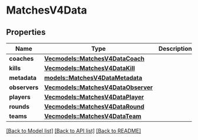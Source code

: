 # MatchesV4Data

## Properties

Name | Type | Description | Notes
------------ | ------------- | ------------- | -------------
**coaches** | [**Vec<models::MatchesV4DataCoach>**](MatchesV4DataCoach.md) |  | 
**kills** | [**Vec<models::MatchesV4DataKill>**](MatchesV4DataKill.md) |  | 
**metadata** | [**models::MatchesV4DataMetadata**](MatchesV4DataMetadata.md) |  | 
**observers** | [**Vec<models::MatchesV4DataObserver>**](MatchesV4DataObserver.md) |  | 
**players** | [**Vec<models::MatchesV4DataPlayer>**](MatchesV4DataPlayer.md) |  | 
**rounds** | [**Vec<models::MatchesV4DataRound>**](MatchesV4DataRound.md) |  | 
**teams** | [**Vec<models::MatchesV4DataTeam>**](MatchesV4DataTeam.md) |  | 

[[Back to Model list]](../README.md#documentation-for-models) [[Back to API list]](../README.md#documentation-for-api-endpoints) [[Back to README]](../README.md)


